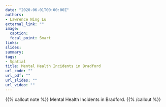 ```yaml
---
date: "2020-06-01T00:00:00Z"
authors: 
- Lawrence Ning Lu
external_link: ""
image:
  caption: 
  focal_point: Smart
links:
slides:
summary:
tags:
- Spatial
title: Mental Health Incidents in Bradford
url_code: ""
url_pdf: ""
url_slides: ""
url_video: ""
---
```


{{% callout note %}}
Mental Health Incidents in Bradford.
{{% /callout %}}
